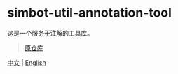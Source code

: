 # simbot-util-annotation-tool

这是一个服务于注解的工具库。

> [原仓库](https://github.com/ForteScarlet/annotation-tool)

[中文](README_CN.md) | [English](README_EN.md)


